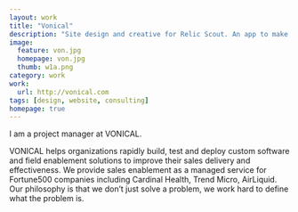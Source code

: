 ```yaml
---
layout: work
title: "Vonical"
description: "Site design and creative for Relic Scout. An app to make collecting simpler, while saving you money."
image: 
  feature: von.jpg
  homepage: von.jpg
  thumb: w1a.png
category: work
work:
  url: http://vonical.com
tags: [design, website, consulting]
homepage: true
---
```


I am a project manager at VONICAL.

VONICAL helps organizations rapidly build, test and deploy custom software and field enablement solutions to improve their sales delivery and effectiveness. We provide sales enablement as a managed service for Fortune500 companies including Cardinal Health, Trend Micro, AirLiquid. Our philosophy is that we don’t just solve a problem, we work hard to define what the problem is.
